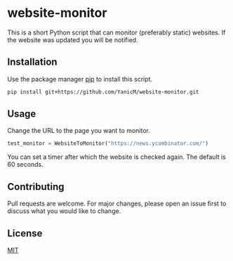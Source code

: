 # website-monitor

This is a short Python script that can monitor (preferably static) websites. If the website was updated you will be notified.

## Installation

Use the package manager [pip](https://pip.pypa.io/en/stable/) to install this script.

```bash
pip install git+https://github.com/YanicM/website-monitor.git
```

## Usage

Change the URL to the page you want to monitor.
```python
test_monitor = WebsiteToMonitor("https://news.ycombinator.com/")
```
You can set a timer after which the website is checked again. The default is 60 seconds.

## Contributing
Pull requests are welcome. For major changes, please open an issue first to discuss what you would like to change.

## License
[MIT](https://choosealicense.com/licenses/mit/)
